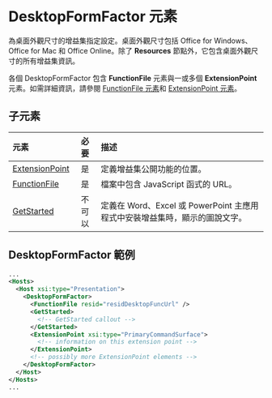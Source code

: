 # <a name="desktopformfactor-element"></a>DesktopFormFactor 元素

為桌面外觀尺寸的增益集指定設定。桌面外觀尺寸包括 Office for Windows、Office for Mac 和 Office Online。除了 **Resources** 節點外，它包含桌面外觀尺寸的所有增益集資訊。

各個 DesktopFormFactor 包含 **FunctionFile** 元素與一或多個 **ExtensionPoint** 元素。如需詳細資訊，請參閱 [FunctionFile 元素](./functionfile.md)和 [ExtensionPoint 元素](./extensionpoint.md)。 

## <a name="child-elements"></a>子元素

| 元素                               | 必要 | 描述  |
|:--------------------------------------|:--------:|:-------------|
| [ExtensionPoint](./extensionpoint.md) | 是      | 定義增益集公開功能的位置。 |
| [FunctionFile](./functionfile.md)     | 是      | 檔案中包含 JavaScript 函式的 URL。|
| [GetStarted](./getstarted.md)         | 不可以       | 定義在 Word、Excel 或 PowerPoint 主應用程式中安裝增益集時，顯示的圖說文字。 |

## <a name="desktopformfactor-example"></a>DesktopFormFactor 範例

```xml
...
<Hosts>
  <Host xsi:type="Presentation">
    <DesktopFormFactor>
      <FunctionFile resid="residDesktopFuncUrl" />
      <GetStarted>
        <!-- GetStarted callout -->
      </GetStarted>
      <ExtensionPoint xsi:type="PrimaryCommandSurface">
        <!-- information on this extension point -->
      </ExtensionPoint> 
      <!-- possibly more ExtensionPoint elements -->
    </DesktopFormFactor>
  </Host>
</Hosts>
...
```
